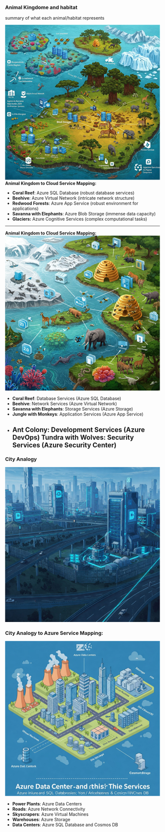 ### Animal Kingdome and habitat
 summary of what each animal/habitat represents

![Animal/habitat Analogy](animal_habitat-Azure.jfif)
**Animal Kingdom to Cloud Service Mapping:**

- **Coral Reef**: Azure SQL Database (robust database services)
- **Beehive**: Azure Virtual Network (intricate network structure)
- **Redwood Forests**: Azure App Service (robust environment for applications)
- **Savanna with Elephants**: Azure Blob Storage (immense data capacity)
- **Glaciers:** Azure Cognitive Services (complex computational tasks)

---
 **Animal Kingdom to Cloud Service Mapping:**
![Animal Kingdome Analogy](animal-kingdom-cloud.jfif)


- **Coral Reef**: Database Services (Azure SQL Database)
- **Beehive**: Network Services (Azure Virtual Network)
- **Savanna with Elephants**: Storage Services (Azure Storage)
- **Jungle with Monkeys**: Application Services (Azure App Service)
- **Ant Colony**: Development Services (Azure DevOps)
  **Tundra with Wolves**: Security Services (Azure Security Center)
  ---
### City Analogy
![City Analogy](City-cloud.jfif)

### City Analogy to Azure Service Mapping:
![City Analogy](City_analogy_cloud.jfif)

- **Power Plants**: Azure Data Centers
- **Roads**: Azure Network Connectivity
- **Skyscrapers**: Azure Virtual Machines
- **Warehouses**: Azure Storage
- **Data Centers**: Azure SQL Database and Cosmos DB




